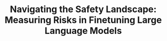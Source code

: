 ---
title: "Navigating the Safety Landscape: Measuring Risks in Finetuning Large Language Models"
shorttitle: "Navigating the LLM Safety Landscape"
authors: "ShengYun Peng, Pin-Yu Chen, Matthew Hull, Duen Horng Chau"
venue: "NeurIPS"
venue-shorthand: "NeurIPS'24"
featured: true
year: 2024
pdf: https://arxiv.org/abs/2405.17374
paper-home: https://shengyun-peng.github.io/papers/llm-safety-landscape
github: https://github.com/ShengYun-Peng/llm-landscape
icon: 24_safety-landscape.png
icon-fit: cover
collaboration: IBM
brand: LLM Safety Landscape
excerpt: Safety Basin phenomenon and novel metric to measure LLM finetuning safety
bibtex: |-
    @article{peng2024navigating,
      title={Navigating the Safety Landscape: Measuring Risks in Finetuning Large Language Models},
      author={Peng, ShengYun and Chen, Pin-Yu and Hull, Matthew and Chau, Duen Horng},
      journal={arXiv preprint arXiv:2405.17374},
      year={2024}
    }
---